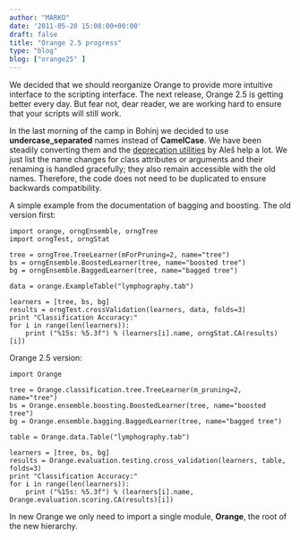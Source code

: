 ```yaml
---
author: "MARKO"
date: '2011-05-20 15:08:00+00:00'
draft: false
title: "Orange 2.5 progress"
type: "blog"
blog: ["orange25" ]
---
```


We decided that we should reorganize Orange to provide more intuitive interface to the scripting interface. The next release, Orange 2.5 is getting better every day. But fear not, dear reader, we are working hard to ensure that your scripts will still work.

In the last morning of the camp in Bohinj we decided to use **undercase_separated** names instead of **CamelCase**. We have been steadily converting them and the [deprecation utilities](/doc/orange25/Orange.misc.html#deprecation-utility-functions) by Aleš help a lot. We just list the name changes for class attributes or arguments and their renaming is handled gracefully; they also remain accessible with the old names. Therefore, the code does not need to be duplicated to ensure backwards compatibility.

A simple example from the documentation of bagging and boosting. The old version first:



    import orange, orngEnsemble, orngTree
    import orngTest, orngStat

    tree = orngTree.TreeLearner(mForPruning=2, name="tree")
    bs = orngEnsemble.BoostedLearner(tree, name="boosted tree")
    bg = orngEnsemble.BaggedLearner(tree, name="bagged tree")

    data = orange.ExampleTable("lymphography.tab")

    learners = [tree, bs, bg]
    results = orngTest.crossValidation(learners, data, folds=3)
    print "Classification Accuracy:"
    for i in range(len(learners)):
        print ("%15s: %5.3f") % (learners[i].name, orngStat.CA(results)[i])




Orange 2.5 version:




    
    import Orange

    tree = Orange.classification.tree.TreeLearner(m_pruning=2, name="tree")
    bs = Orange.ensemble.boosting.BoostedLearner(tree, name="boosted tree")
    bg = Orange.ensemble.bagging.BaggedLearner(tree, name="bagged tree")

    table = Orange.data.Table("lymphography.tab")

    learners = [tree, bs, bg]
    results = Orange.evaluation.testing.cross_validation(learners, table, folds=3)
    print "Classification Accuracy:"
    for i in range(len(learners)):
        print ("%15s: %5.3f") % (learners[i].name, Orange.evaluation.scoring.CA(results)[i])





In new Orange we only need to import a single module, **Orange**, the root of the new hierarchy.
